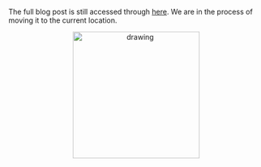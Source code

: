 The full blog post is still accessed through [here](https://www.1onepsilon.com/single-post/2017/09/26/For-the-love-of-mathematics-The-Pi-of-Life). We are in the process of moving it to the current location.

<center>
 <img class = "blog-inline-image" src="https://es-app.com/assets/life24.jpg" alt="drawing" width="250px"/>
</center> 